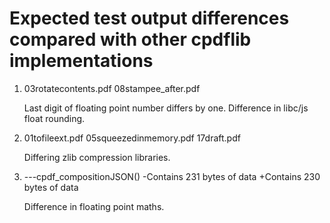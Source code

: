 Expected test output differences compared with other cpdflib implementations
============================================================================

1. 03rotatecontents.pdf
   08stampee\_after.pdf

   Last digit of floating point number differs by one. Difference in libc/js
   float rounding.

2. 01tofileext.pdf
   05squeezedinmemory.pdf
   17draft.pdf

   Differing zlib compression libraries.

3.  ---cpdf\_compositionJSON()
    -Contains 231 bytes of data
    +Contains 230 bytes of data

    Difference in floating point maths.
